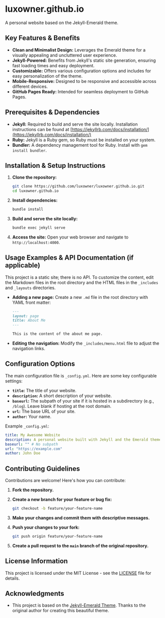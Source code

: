 # luxowner.github.io

A personal website based on the Jekyll-Emerald theme.

## Key Features & Benefits

*   **Clean and Minimalist Design:** Leverages the Emerald theme for a visually appealing and uncluttered user experience.
*   **Jekyll-Powered:**  Benefits from Jekyll's static site generation, ensuring fast loading times and easy deployment.
*   **Customizable:** Offers various configuration options and includes for easy personalization of the theme.
*   **Mobile-Responsive:**  Designed to be responsive and accessible across different devices.
*   **GitHub Pages Ready:**  Intended for seamless deployment to GitHub Pages.

## Prerequisites & Dependencies

*   **Jekyll:**  Required to build and serve the site locally. Installation instructions can be found at [https://jekyllrb.com/docs/installation/](https://jekyllrb.com/docs/installation/)
*   **Ruby:** Jekyll is a Ruby gem, so Ruby must be installed on your system.
*   **Bundler:** A dependency management tool for Ruby. Install with `gem install bundler`.

## Installation & Setup Instructions

1.  **Clone the repository:**

    ```bash
    git clone https://github.com/luxowner/luxowner.github.io.git
    cd luxowner.github.io
    ```

2.  **Install dependencies:**

    ```bash
    bundle install
    ```

3.  **Build and serve the site locally:**

    ```bash
    bundle exec jekyll serve
    ```

4.  **Access the site:**  Open your web browser and navigate to `http://localhost:4000`.

## Usage Examples & API Documentation (if applicable)

This project is a static site; there is no API. To customize the content, edit the Markdown files in the root directory and the HTML files in the `_includes` and `_layouts` directories.

*   **Adding a new page:** Create a new `.md` file in the root directory with YAML front matter:

    ```md
    ---
    layout: page
    title: About Me
    ---

    This is the content of the about me page.
    ```

*   **Editing the navigation:** Modify the `_includes/menu.html` file to adjust the navigation links.

## Configuration Options

The main configuration file is `_config.yml`.  Here are some key configurable settings:

*   **`title`:**  The title of your website.
*   **`description`:**  A short description of your website.
*   **`baseurl`:**  The subpath of your site if it is hosted in a subdirectory (e.g., `/blog`).  Leave blank if hosting at the root domain.
*   **`url`:** The base URL of your site.
*   **`author`:**  Your name.

Example `_config.yml`:

```yaml
title: My Awesome Website
description: A personal website built with Jekyll and the Emerald theme.
baseurl: "" # No subpath
url: "https://example.com"
author: John Doe
```

## Contributing Guidelines

Contributions are welcome! Here's how you can contribute:

1.  **Fork the repository.**
2.  **Create a new branch for your feature or bug fix:**

    ```bash
    git checkout -b feature/your-feature-name
    ```

3.  **Make your changes and commit them with descriptive messages.**
4.  **Push your changes to your fork:**

    ```bash
    git push origin feature/your-feature-name
    ```

5.  **Create a pull request to the `main` branch of the original repository.**

## License Information

This project is licensed under the MIT License - see the [LICENSE](LICENSE) file for details.

## Acknowledgments

*   This project is based on the [Jekyll-Emerald Theme](https://github.com/digitalnature/jekyll-emerald).  Thanks to the original author for creating this beautiful theme.